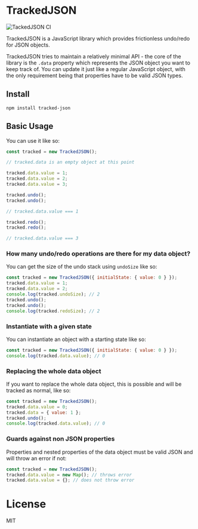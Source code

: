 # TrackedJSON

![TackedJSON CI](https://github.com/JamesLMilner/tracked-json/actions/workflows/ci.yml/badge.svg)

TrackedJSON is a JavaScript library which provides frictionless undo/redo for JSON objects.

TrackedJSON tries to maintain a relatively minimal API - the core of the library is the `.data` property which represents the JSON object you want to keep track of. You can update it just like a regular JavaScript object, with the only requirement being that properties have to be valid JSON types.

## Install

```shell
npm install tracked-json
```

## Basic Usage

You can use it like so:

```javascript
const tracked = new TrackedJSON();

// tracked.data is an empty object at this point

tracked.data.value = 1;
tracked.data.value = 2;
tracked.data.value = 3;

tracked.undo();
tracked.undo();

// tracked.data.value === 1

tracked.redo();
tracked.redo();

// tracked.data.value === 3
```

### How many undo/redo operations are there for my data object?

You can get the size of the undo stack using `undoSize` like so:

```javascript
const tracked = new TrackedJSON({ initialState: { value: 0 } });
tracked.data.value = 1;
tracked.data.value = 2;
console.log(tracked.undoSize); // 2
tracked.undo();
tracked.undo();
console.log(tracked.redoSize); // 2
```

### Instantiate with a given state

You can instantiate an object with a starting state like so:

```javascript
const tracked = new TrackedJSON({ initialState: { value: 0 } });
console.log(tracked.data.value); // 0
```

### Replacing the whole data object

If you want to replace the whole data object, this is possible and will be tracked as normal, like so:

```javascript
const tracked = new TrackedJSON();
tracked.data.value = 0;
tracked.data = { value: 1 };
tracked.undo();
console.log(tracked.data.value); // 0
```

### Guards against non JSON properties

Properties and nested properties of the data object must be valid JSON and will throw an error if not:

```javascript
const tracked = new TrackedJSON();
tracked.data.value = new Map(); // throws error
tracked.data.value = {}; // does not throw error
```

# License

MIT
